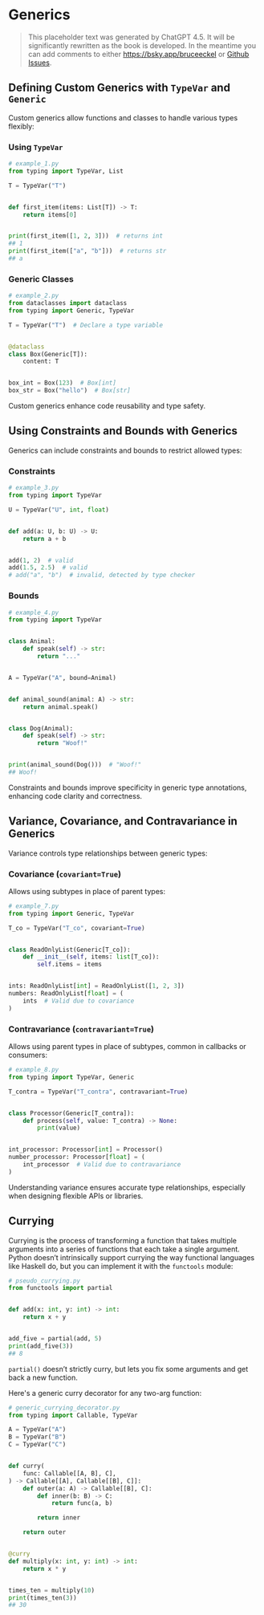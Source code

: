 # Generics

> This placeholder text was generated by ChatGPT 4.5. It will be significantly rewritten as the book is developed.
> In the meantime you can add comments to either <https://bsky.app/bruceeckel> or [Github Issues](https://github.com/ThinkingInTypes/ThinkingInTypes.github.io/issues).

## Defining Custom Generics with `TypeVar` and `Generic`

Custom generics allow functions and classes to handle various types flexibly:

### Using `TypeVar`

```python
# example_1.py
from typing import TypeVar, List

T = TypeVar("T")


def first_item(items: List[T]) -> T:
    return items[0]


print(first_item([1, 2, 3]))  # returns int
## 1
print(first_item(["a", "b"]))  # returns str
## a
```

### Generic Classes

```python
# example_2.py
from dataclasses import dataclass
from typing import Generic, TypeVar

T = TypeVar("T")  # Declare a type variable


@dataclass
class Box(Generic[T]):
    content: T


box_int = Box(123)  # Box[int]
box_str = Box("hello")  # Box[str]
```

Custom generics enhance code reusability and type safety.

## Using Constraints and Bounds with Generics

Generics can include constraints and bounds to restrict allowed types:

### Constraints

```python
# example_3.py
from typing import TypeVar

U = TypeVar("U", int, float)


def add(a: U, b: U) -> U:
    return a + b


add(1, 2)  # valid
add(1.5, 2.5)  # valid
# add("a", "b")  # invalid, detected by type checker
```

### Bounds

```python
# example_4.py
from typing import TypeVar


class Animal:
    def speak(self) -> str:
        return "..."


A = TypeVar("A", bound=Animal)


def animal_sound(animal: A) -> str:
    return animal.speak()


class Dog(Animal):
    def speak(self) -> str:
        return "Woof!"


print(animal_sound(Dog()))  # "Woof!"
## Woof!
```

Constraints and bounds improve specificity in generic type annotations, enhancing code clarity and correctness.

## Variance, Covariance, and Contravariance in Generics

Variance controls type relationships between generic types:

### Covariance (`covariant=True`)

Allows using subtypes in place of parent types:

```python
# example_7.py
from typing import Generic, TypeVar

T_co = TypeVar("T_co", covariant=True)


class ReadOnlyList(Generic[T_co]):
    def __init__(self, items: list[T_co]):
        self.items = items


ints: ReadOnlyList[int] = ReadOnlyList([1, 2, 3])
numbers: ReadOnlyList[float] = (
    ints  # Valid due to covariance
)
```

### Contravariance (`contravariant=True`)

Allows using parent types in place of subtypes, common in callbacks or consumers:

```python
# example_8.py
from typing import TypeVar, Generic

T_contra = TypeVar("T_contra", contravariant=True)


class Processor(Generic[T_contra]):
    def process(self, value: T_contra) -> None:
        print(value)


int_processor: Processor[int] = Processor()
number_processor: Processor[float] = (
    int_processor  # Valid due to contravariance
)
```

Understanding variance ensures accurate type relationships, especially when designing flexible APIs or libraries.

## Currying

Currying is the process of transforming a function that takes multiple arguments into a series of functions that each take a single argument.
Python doesn’t intrinsically support currying the way functional languages like Haskell do, but you can implement it with the `functools` module:

```python
# pseudo_currying.py
from functools import partial


def add(x: int, y: int) -> int:
    return x + y


add_five = partial(add, 5)
print(add_five(3))
## 8
```

`partial()` doesn’t strictly curry, but lets you fix some arguments and get back a new function.

Here's a generic curry decorator for any two-arg function:

```python
# generic_currying_decorator.py
from typing import Callable, TypeVar

A = TypeVar("A")
B = TypeVar("B")
C = TypeVar("C")


def curry(
    func: Callable[[A, B], C],
) -> Callable[[A], Callable[[B], C]]:
    def outer(a: A) -> Callable[[B], C]:
        def inner(b: B) -> C:
            return func(a, b)

        return inner

    return outer


@curry
def multiply(x: int, y: int) -> int:
    return x * y


times_ten = multiply(10)
print(times_ten(3))
## 30
```
